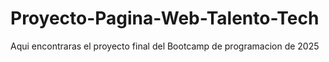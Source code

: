 # Proyecto-Pagina-Web-Talento-Tech
Aqui encontraras el proyecto final del Bootcamp de programacion de 2025
